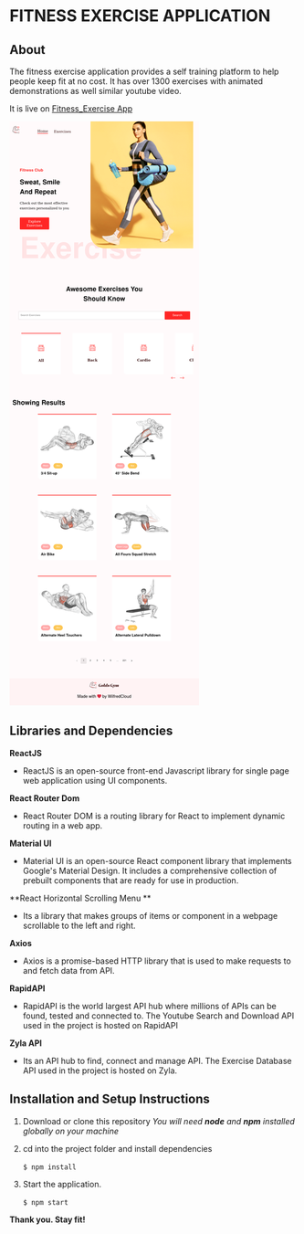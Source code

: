 # FITNESS EXERCISE APPLICATION

## About
The fitness exercise application provides a self training platform to help people keep fit at no cost. It has over  1300 exercises with animated demonstrations as well similar youtube video.  

It is live on [Fitness_Exercise App](https://fitness-exercise-wc.netlify.app/)

![Fitness_Exercise App](fitness_app.png)

## Libraries and Dependencies

**ReactJS**
- ReactJS is an open-source front-end Javascript library for single page web application using UI components.

**React Router Dom**
- React Router DOM is a routing library for React to implement dynamic routing in a web app. 

**Material UI**
- Material UI is an open-source React component library that implements Google's Material Design. It includes a comprehensive collection of prebuilt components that are ready for use in production.

**React Horizontal Scrolling Menu **
- Its a library that makes groups of items or component in a webpage scrollable to the left and right.

**Axios**
- Axios is a promise-based HTTP library that is used to make requests to and fetch data from  API.

**RapidAPI**
- RapidAPI is the world largest API hub where millions of APIs can be found, tested and connected to. The Youtube Search and Download API used in the project is hosted on RapidAPI

**Zyla API**
- Its an API hub to find, connect and manage API. The Exercise Database API used in the project is hosted on Zyla.


## Installation and Setup Instructions

1. Download or clone this repository 
   *You will need **node** and **npm** installed globally on your machine*

2. cd into the project folder and install dependencies

    `$ npm install`

3. Start the application.
  
    `$ npm start`

**Thank you. Stay fit!**





